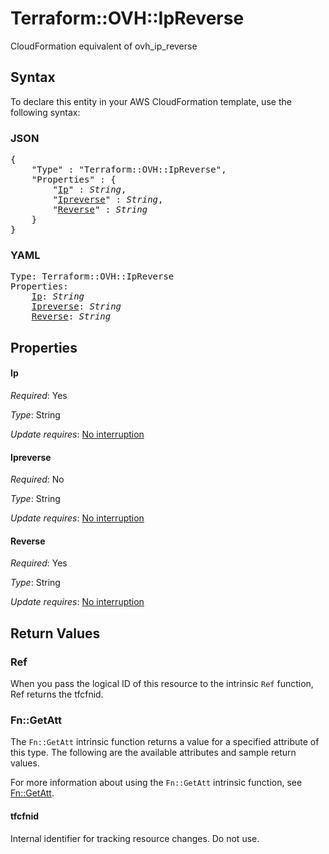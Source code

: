 # Terraform::OVH::IpReverse

CloudFormation equivalent of ovh_ip_reverse

## Syntax

To declare this entity in your AWS CloudFormation template, use the following syntax:

### JSON

<pre>
{
    "Type" : "Terraform::OVH::IpReverse",
    "Properties" : {
        "<a href="#ip" title="Ip">Ip</a>" : <i>String</i>,
        "<a href="#ipreverse" title="Ipreverse">Ipreverse</a>" : <i>String</i>,
        "<a href="#reverse" title="Reverse">Reverse</a>" : <i>String</i>
    }
}
</pre>

### YAML

<pre>
Type: Terraform::OVH::IpReverse
Properties:
    <a href="#ip" title="Ip">Ip</a>: <i>String</i>
    <a href="#ipreverse" title="Ipreverse">Ipreverse</a>: <i>String</i>
    <a href="#reverse" title="Reverse">Reverse</a>: <i>String</i>
</pre>

## Properties

#### Ip

_Required_: Yes

_Type_: String

_Update requires_: [No interruption](https://docs.aws.amazon.com/AWSCloudFormation/latest/UserGuide/using-cfn-updating-stacks-update-behaviors.html#update-no-interrupt)

#### Ipreverse

_Required_: No

_Type_: String

_Update requires_: [No interruption](https://docs.aws.amazon.com/AWSCloudFormation/latest/UserGuide/using-cfn-updating-stacks-update-behaviors.html#update-no-interrupt)

#### Reverse

_Required_: Yes

_Type_: String

_Update requires_: [No interruption](https://docs.aws.amazon.com/AWSCloudFormation/latest/UserGuide/using-cfn-updating-stacks-update-behaviors.html#update-no-interrupt)

## Return Values

### Ref

When you pass the logical ID of this resource to the intrinsic `Ref` function, Ref returns the tfcfnid.

### Fn::GetAtt

The `Fn::GetAtt` intrinsic function returns a value for a specified attribute of this type. The following are the available attributes and sample return values.

For more information about using the `Fn::GetAtt` intrinsic function, see [Fn::GetAtt](https://docs.aws.amazon.com/AWSCloudFormation/latest/UserGuide/intrinsic-function-reference-getatt.html).

#### tfcfnid

Internal identifier for tracking resource changes. Do not use.

